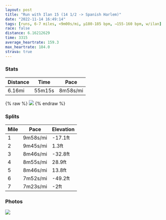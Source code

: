 ```yaml
---
layout: post
title: "Run with Ilan 15 (14 1/2 -> Spanish Harlem)"
date: "2022-11-14 16:49:14"
tags: [runs, 6-7 miles, <9m00s/mi, μ180-185 bpm, →155-160 bpm, w/ilan]
race: false
distance: 6.16212629
time: 3315
average_heartrate: 159.3
max_heartrate: 184.0
strava: true
---
```


### Stats

| Distance | Time | Pace |
|----------|------|------|
|6.16mi|55m15s|8m58s/mi|

{% raw %}
<img src='https://maps.googleapis.com/maps/api/staticmap?maptype=roadmap&path=enc:}dwwFlusbMVEPQFBTZIVKLIRMdAa@t@M`@ST]VI\G?CIDAFPl@d@b@TvAbBJVHd@Bn@g@pAE@Sv@C`@CV@v@I`@KNGL_@|BeA|CIh@?P_@nAAPDt@G|@O\QTE?[MgDeC_@Sy@k@}@e@[[_@Oy@k@eAm@aBkAMMKQq@a@m@Q]GkAi@i@QiFuDm@[k@k@a@{@AKNuAEa@o@mAW[aAk@u@k@s@q@_Am@_As@Y[[Se@g@e@SkAmAe@MWUeAg@s@i@e@U]Wc@e@w@q@{@g@o@YIE_@HQ?eAQSG_BcA]M[BUO]OEBgAA_BOc@Gs@c@k@iAoBw@i@a@_BcAEAU@m@A_@QU[c@]a@UmAw@g@Wa@]_@a@m@Ei@DWKSO_@i@Qm@Ui@[g@_@WwA_@y@]i@g@[c@e@s@M]m@_@QEcAa@k@g@SWYSYYi@K[?[Oc@Y]c@o@@e@D_@Cc@WqAcAiAk@G@ICi@]e@Og@]G@@GGCOG_Ao@sAw@_DcBeAw@{BsAkA_AqAw@]SKCy@m@aCsAa@[aBeAsC}AIIUKeBkAk@[wAaAyDyBkAw@g@WkA_@UMiBqAuBqA_@Yg@i@_@YcCsAgCcBoBwAgDoB_DuBoBeAeCaBcAu@m@_@sBuAk@Yi@g@CIIg@Ee@DkBu@UCO@UHg@Gc@Ma@qBsAo@o@GQy@iA_AwBg@y@iAgAs@]o@c@UMiA{@gAc@w@g@e@U[]YOMUGQII?EZu@Lq@?g@k@Y_ASg@i@c@q@S_@Ei@PuA`@mAh@eAJe@^}@Pm@He@D{@LWJu@Nk@ZuBr@_B`@c@JUNQL[|@sCVu@BWLg@Ds@Nw@Rg@Ve@b@S\q@H[d@oAv@eCXqAt@_CPY^K^YKs@K]ZoAHk@Pe@Le@Zi@`@mAj@aChAoDd@cBR}@nAiETg@b@q@vBeH|AsETi@f@G^?@WSq@Kg@DOTa@j@yB?YHs@NOTBx@n@WKIGKCUWYQ[KWSSI@YLc@XuCZaAHe@Ri@LQHQH@He@?a@DOp@oAXy@Rq@N_@Li@dAkDZ_ARQ&key=AIzaSyC1MId7bFpkLXNAaYhBSTb8jLyiSqzbDtM&size=800x800&markers=color:yellow|label:S|40.75615,-73.99783&markers=color:green|label:F|40.79482000000001,-73.9425'>
{% endraw %}

### Splits

| Mile | Pace | Elevation |
|------|------|-----------|
|1|9m58s/mi|-17.1ft|
|2|9m45s/mi|1.3ft|
|3|8m46s/mi|-32.8ft|
|4|8m55s/mi|28.9ft|
|5|8m46s/mi|13.8ft|
|6|7m52s/mi|-49.2ft|
|7|7m23s/mi|-2ft|

### Photos
<img src='https://dgtzuqphqg23d.cloudfront.net/yBHB8ppF1H5zkxb3PWfERql_Z5_XSIi6ztGdPjDOt6k-576x768.jpg'>
